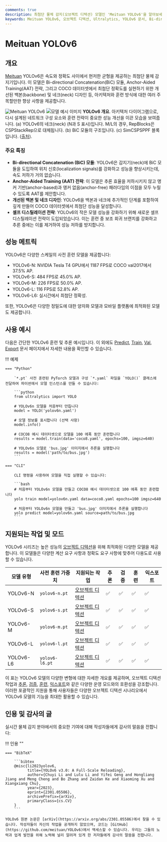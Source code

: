 ```yaml
---
comments: true
description: 최첨단 물체 감지(오브젝트 디텍션) 모델인 'Meituan YOLOv6'을 알아보세요. 속도와 정확도 사이의 균형을 유지하는 이 모델은 실시간 애플리케이션에 인기 있는 선택입니다. 이 모델은 BiC(Bi-directional Concatenation) 모듈, AAT(Anchor-Aided Training) 전략, COCO 데이터셋에서 최첨단 정확도를 실현하기 위한 개선된 백본(backbone) 및 네크(neck) 설계 등에 대한 여러 주목할만한 향상 사항을 도입하고 있습니다.
keywords: Meituan YOLOv6, 오브젝트 디텍션, Ultralytics, YOLOv6 문서, Bi-directional Concatenation, Anchor-Aided Training, 사전 훈련 모델, 실시간 애플리케이션
---
```


# Meituan YOLOv6

## 개요

[Meituan](https://about.meituan.com/) YOLOv6은 속도와 정확도 사이에서 현저한 균형을 제공하는 최첨단 물체 감지기입니다. 이 모델은 Bi-directional Concatenation(BiC) 모듈, Anchor-Aided Training(AAT) 전략, 그리고 COCO 데이터셋에서 최첨단 정확도를 실현하기 위한 개선된 백본(backbone) 및 네크(neck) 디자인 등, 아키텍처와 훈련 방식에 대한 여러 주목할만한 향상 사항을 제공합니다.

![Meituan YOLOv6](https://user-images.githubusercontent.com/26833433/240750495-4da954ce-8b3b-41c4-8afd-ddb74361d3c2.png)
![모델 예시 이미지](https://user-images.githubusercontent.com/26833433/240750557-3e9ec4f0-0598-49a8-83ea-f33c91eb6d68.png)
**YOLOv6 개요**. 아키텍처 다이어그램으로, 다시 설계된 네트워크 구성 요소와 훈련 전략이 중요한 성능 개선을 이끈 모습을 보여줍니다. (a) YOLOv6의 네크(neck) (N과 S 표시)입니다. M/L의 경우, RepBlocks은 CSPStackRep으로 대체됩니다. (b) BiC 모듈의 구조입니다. (c) SimCSPSPPF 블록입니다. ([출처](https://arxiv.org/pdf/2301.05586.pdf)).

### 주요 특징

- **Bi-directional Concatenation (BiC) 모듈**: YOLOv6은 감지기(neck)에 BiC 모듈을 도입하여 위치 신호(localization signals)를 강화하고 성능을 향상시키는데, 속도 저하가 거의 없습니다.
- **Anchor-Aided Training (AAT) 전략**: 이 모델은 추론 효율을 저하시키지 않고 앵커 기반(anchor-based)과 앵커 없음(anchor-free) 패러다임의 이점을 모두 누릴 수 있도록 AAT를 제안합니다.
- **개선된 백본 및 네크 디자인**: YOLOv6을 백본과 네크에 추가적인 단계를 포함하여 깊게 만들어 COCO 데이터셋에서 최첨단 성능을 달성합니다.
- **셀프 디스틸레이션 전략**: YOLOv6의 작은 모델 성능을 강화하기 위해 새로운 셀프 디스틸레이션 전략이 도입되었습니다. 이는 훈련 중 보조 회귀 브랜치를 강화하고 추론 중에는 이를 제거하여 성능 저하를 방지합니다.

## 성능 메트릭

YOLOv6은 다양한 스케일의 사전 훈련 모델을 제공합니다:

- YOLOv6-N: NVIDIA Tesla T4 GPU에서 1187 FPS로 COCO val2017에서 37.5% AP.
- YOLOv6-S: 484 FPS로 45.0% AP.
- YOLOv6-M: 226 FPS로 50.0% AP.
- YOLOv6-L: 116 FPS로 52.8% AP.
- YOLOv6-L6: 실시간에서 최첨단 정확성.

또한, YOLOv6은 다양한 정밀도에 대한 양자화 모델과 모바일 플랫폼에 최적화된 모델도 제공합니다.

## 사용 예시

다음은 간단한 YOLOv6 훈련 및 추론 예시입니다. 이 외에도 [Predict](../modes/predict.md), [Train](../modes/train.md), [Val](../modes/val.md), [Export](../modes/export.md) 문서 페이지에서 자세한 내용을 확인할 수 있습니다.

!!! 예제

    === "Python"

        `*.pt` 사전 훈련된 PyTorch 모델과 구성 `*.yaml` 파일을 `YOLO()` 클래스에 전달하여 파이썬에서 모델 인스턴스를 만들 수 있습니다:

        ```python
        from ultralytics import YOLO

        # YOLOv6n 모델을 처음부터 만듭니다
        model = YOLO('yolov6n.yaml')

        # 모델 정보를 표시합니다 (선택 사항)
        model.info()

        # COCO8 예시 데이터셋으로 모델을 100 에폭 동안 훈련합니다
        results = model.train(data='coco8.yaml', epochs=100, imgsz=640)

        # YOLOv6n 모델로 'bus.jpg' 이미지에서 추론을 실행합니다
        results = model('path/to/bus.jpg')
        ```

    === "CLI"

        CLI 명령을 사용하여 모델을 직접 실행할 수 있습니다:

        ```bash
        # 처음부터 YOLOv6n 모델을 만들고 COCO8 예시 데이터셋으로 100 에폭 동안 훈련합니다
        yolo train model=yolov6n.yaml data=coco8.yaml epochs=100 imgsz=640

        # 처음부터 YOLOv6n 모델을 만들고 'bus.jpg' 이미지에서 추론을 실행합니다
        yolo predict model=yolov6n.yaml source=path/to/bus.jpg
        ```

## 지원되는 작업 및 모드

YOLOv6 시리즈는 높은 성능의 [오브젝트 디텍션](../tasks/detect.md)을 위해 최적화된 다양한 모델을 제공합니다. 이 모델들은 다양한 계산 요구 사항과 정확도 요구 사항에 맞추어 다용도로 사용할 수 있습니다.

| 모델 유형     | 사전 훈련 가중치      | 지원되는 작업                        | 추론 | 검증 | 훈련 | 익스포트 |
|-----------|----------------|--------------------------------|----|----|----|------|
| YOLOv6-N  | `yolov6-n.pt`  | [오브젝트 디텍션](../tasks/detect.md) | ✅  | ✅  | ✅  | ✅    |
| YOLOv6-S  | `yolov6-s.pt`  | [오브젝트 디텍션](../tasks/detect.md) | ✅  | ✅  | ✅  | ✅    |
| YOLOv6-M  | `yolov6-m.pt`  | [오브젝트 디텍션](../tasks/detect.md) | ✅  | ✅  | ✅  | ✅    |
| YOLOv6-L  | `yolov6-l.pt`  | [오브젝트 디텍션](../tasks/detect.md) | ✅  | ✅  | ✅  | ✅    |
| YOLOv6-L6 | `yolov6-l6.pt` | [오브젝트 디텍션](../tasks/detect.md) | ✅  | ✅  | ✅  | ✅    |

이 표는 YOLOv6 모델의 다양한 변형에 대한 자세한 개요를 제공하며, 오브젝트 디텍션 작업과 [추론](../modes/predict.md), [검증](../modes/val.md), [훈련](../modes/train.md), [익스포트](../modes/export.md)와 같은 다양한 운영 모드와의 호환성을 강조합니다. 이러한 포괄적인 지원을 통해 사용자들은 다양한 오브젝트 디텍션 시나리오에서 YOLOv6 모델의 기능을 최대한 활용할 수 있습니다.

## 인용 및 감사의 글

실시간 물체 감지 분야에서의 중요한 기여에 대해 작성자들에게 감사의 말씀을 전합니다:

!!! 인용 ""

    === "BibTeX"

        ```bibtex
        @misc{li2023yolov6,
              title={YOLOv6 v3.0: A Full-Scale Reloading},
              author={Chuyi Li and Lulu Li and Yifei Geng and Hongliang Jiang and Meng Cheng and Bo Zhang and Zaidan Ke and Xiaoming Xu and Xiangxiang Chu},
              year={2023},
              eprint={2301.05586},
              archivePrefix={arXiv},
              primaryClass={cs.CV}
        }
        ```

    YOLOv6 원본 논문은 [arXiv](https://arxiv.org/abs/2301.05586)에서 찾을 수 있습니다. 작성자들이 자신의 작업을 공개하지 않았으며, 코드는 [GitHub](https://github.com/meituan/YOLOv6)에서 액세스할 수 있습니다. 우리는 그들의 노력과 업계 발전을 위해 노력해 널리 알려져 있게 한 저자들에게 감사의 말씀을 전합니다.
